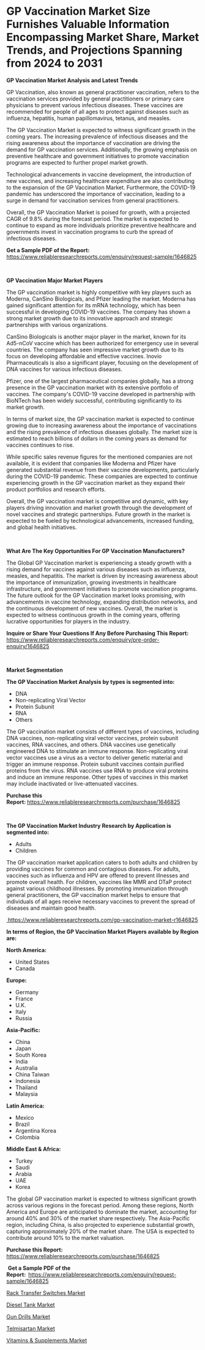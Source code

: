 <p><h1>GP Vaccination Market Size Furnishes Valuable Information Encompassing Market Share, Market Trends, and Projections Spanning from 2024 to 2031</h1></p><p><strong>GP Vaccination Market Analysis and Latest Trends</strong></p>
<p><p>GP Vaccination, also known as general practitioner vaccination, refers to the vaccination services provided by general practitioners or primary care physicians to prevent various infectious diseases. These vaccines are recommended for people of all ages to protect against diseases such as influenza, hepatitis, human papillomavirus, tetanus, and measles.</p><p>The GP Vaccination Market is expected to witness significant growth in the coming years. The increasing prevalence of infectious diseases and the rising awareness about the importance of vaccination are driving the demand for GP vaccination services. Additionally, the growing emphasis on preventive healthcare and government initiatives to promote vaccination programs are expected to further propel market growth.</p><p>Technological advancements in vaccine development, the introduction of new vaccines, and increasing healthcare expenditure are also contributing to the expansion of the GP Vaccination Market. Furthermore, the COVID-19 pandemic has underscored the importance of vaccination, leading to a surge in demand for vaccination services from general practitioners.</p><p>Overall, the GP Vaccination Market is poised for growth, with a projected CAGR of 9.8% during the forecast period. The market is expected to continue to expand as more individuals prioritize preventive healthcare and governments invest in vaccination programs to curb the spread of infectious diseases.</p></p>
<p><strong>Get a Sample PDF of the Report:&nbsp;</strong> <a href="https://www.reliableresearchreports.com/enquiry/request-sample/1646825">https://www.reliableresearchreports.com/enquiry/request-sample/1646825</a></p>
<p>&nbsp;</p>
<p><strong>GP Vaccination Major Market Players</strong></p>
<p><p>The GP vaccination market is highly competitive with key players such as Moderna, CanSino Biologicals, and Pfizer leading the market. Moderna has gained significant attention for its mRNA technology, which has been successful in developing COVID-19 vaccines. The company has shown a strong market growth due to its innovative approach and strategic partnerships with various organizations.</p><p>CanSino Biologicals is another major player in the market, known for its Ad5-nCoV vaccine which has been authorized for emergency use in several countries. The company has seen impressive market growth due to its focus on developing affordable and effective vaccines. Inovio Pharmaceuticals is also a significant player, focusing on the development of DNA vaccines for various infectious diseases.</p><p>Pfizer, one of the largest pharmaceutical companies globally, has a strong presence in the GP vaccination market with its extensive portfolio of vaccines. The company's COVID-19 vaccine developed in partnership with BioNTech has been widely successful, contributing significantly to its market growth.</p><p>In terms of market size, the GP vaccination market is expected to continue growing due to increasing awareness about the importance of vaccinations and the rising prevalence of infectious diseases globally. The market size is estimated to reach billions of dollars in the coming years as demand for vaccines continues to rise.</p><p>While specific sales revenue figures for the mentioned companies are not available, it is evident that companies like Moderna and Pfizer have generated substantial revenue from their vaccine developments, particularly during the COVID-19 pandemic. These companies are expected to continue experiencing growth in the GP vaccination market as they expand their product portfolios and research efforts.</p><p>Overall, the GP vaccination market is competitive and dynamic, with key players driving innovation and market growth through the development of novel vaccines and strategic partnerships. Future growth in the market is expected to be fueled by technological advancements, increased funding, and global health initiatives.</p></p>
<p>&nbsp;</p>
<p><strong>What Are The Key Opportunities For GP Vaccination Manufacturers?</strong></p>
<p><p>The Global GP Vaccination market is experiencing a steady growth with a rising demand for vaccines against various diseases such as influenza, measles, and hepatitis. The market is driven by increasing awareness about the importance of immunization, growing investments in healthcare infrastructure, and government initiatives to promote vaccination programs. The future outlook for the GP Vaccination market looks promising, with advancements in vaccine technology, expanding distribution networks, and the continuous development of new vaccines. Overall, the market is expected to witness continuous growth in the coming years, offering lucrative opportunities for players in the industry.</p></p>
<p><strong>Inquire or Share Your Questions If Any Before Purchasing This Report:</strong> <a href="https://www.reliableresearchreports.com/enquiry/pre-order-enquiry/1646825">https://www.reliableresearchreports.com/enquiry/pre-order-enquiry/1646825</a></p>
<p>&nbsp;</p>
<p><strong>Market Segmentation</strong></p>
<p><strong>The GP Vaccination Market Analysis by types is segmented into:</strong></p>
<p><ul><li>DNA</li><li>Non-replicating Viral Vector</li><li>Protein Subunit</li><li>RNA</li><li>Others</li></ul></p>
<p><p>The GP vaccination market consists of different types of vaccines, including DNA vaccines, non-replicating viral vector vaccines, protein subunit vaccines, RNA vaccines, and others. DNA vaccines use genetically engineered DNA to stimulate an immune response. Non-replicating viral vector vaccines use a virus as a vector to deliver genetic material and trigger an immune response. Protein subunit vaccines contain purified proteins from the virus. RNA vaccines use RNA to produce viral proteins and induce an immune response. Other types of vaccines in this market may include inactivated or live-attenuated vaccines.</p></p>
<p><strong>Purchase this Report:&nbsp;</strong><a href="https://www.reliableresearchreports.com/purchase/1646825">https://www.reliableresearchreports.com/purchase/1646825</a></p>
<p>&nbsp;</p>
<p><strong>The GP Vaccination Market Industry Research by Application is segmented into:</strong></p>
<p><ul><li>Adults</li><li>Children</li></ul></p>
<p><p>The GP vaccination market application caters to both adults and children by providing vaccines for common and contagious diseases. For adults, vaccines such as influenza and HPV are offered to prevent illnesses and promote overall health. For children, vaccines like MMR and DTaP protect against various childhood illnesses. By promoting immunization through general practitioners, the GP vaccination market helps to ensure that individuals of all ages receive necessary vaccines to prevent the spread of diseases and maintain good health.</p></p>
<p><a href="https://www.reliableresearchreports.com/gp-vaccination-market-r1646825">&nbsp;https://www.reliableresearchreports.com/gp-vaccination-market-r1646825</a></p>
<p><strong>In terms of Region, the GP Vaccination Market Players available by Region are:</strong></p>
<p>
    <p> <strong> North America: </strong>
        <ul>
            <li>United States</li>
            <li>Canada</li>
        </ul>
        </p> 
    <p> <strong> Europe: </strong>
        <ul>
            <li>Germany</li>
            <li>France</li>
            <li>U.K.</li>
            <li>Italy</li>
            <li>Russia</li>
        </ul>
        </p> 
    <p> <strong> Asia-Pacific: </strong>
        <ul>
            <li>China</li>
            <li>Japan</li>
            <li>South Korea</li>
            <li>India</li>
            <li>Australia</li>
            <li>China Taiwan</li>
            <li>Indonesia</li>
            <li>Thailand</li>
            <li>Malaysia</li>
        </ul>
        </p> 
    <p> <strong> Latin America: </strong>
        <ul>
            <li>Mexico</li>
            <li>Brazil</li>
            <li>Argentina Korea</li>
            <li>Colombia</li>
        </ul>
        </p> 
    <p> <strong> Middle East & Africa: </strong>
        <ul>
            <li>Turkey</li>
            <li>Saudi</li>
            <li>Arabia</li>
            <li>UAE</li>
            <li>Korea</li>
        </ul>
    </p>
    </p>
<p><p>The global GP vaccination market is expected to witness significant growth across various regions in the forecast period. Among these regions, North America and Europe are anticipated to dominate the market, accounting for around 40% and 30% of the market share respectively. The Asia-Pacific region, including China, is also projected to experience substantial growth, capturing approximately 20% of the market share. The USA is expected to contribute around 10% to the market valuation.</p></p>
<p><strong>Purchase this Report: </strong><a href="https://www.reliableresearchreports.com/purchase/1646825">https://www.reliableresearchreports.com/purchase/1646825</a></p>
<p>&nbsp;<strong>Get a Sample PDF of the Report:&nbsp;&nbsp;</strong><a href="https://www.reliableresearchreports.com/enquiry/request-sample/1646825">https://www.reliableresearchreports.com/enquiry/request-sample/1646825</a></p>
<p><strong></strong></p>
<p><p><a href="https://www.linkedin.com/pulse/rack-transfer-switches-market-overview-global-trends-future-pneic?trackingId=YW%2BLlj3mTuOp2qS658BXCw%3D%3D">Rack Transfer Switches Market</a></p><p><a href="https://medium.com/@dereodrews76856/insights-into-the-diesel-tank-market-size-which-is-expanding-with-a-11-7-cagr-from-2024-2031-c94223831286">Diesel Tank Market</a></p><p><a href="https://medium.com/@connor.marshall794/global-gun-drills-market-status-2024-2031-and-forecast-by-region-product-end-use-86b4afecfb01">Gun Drills Market</a></p><p><a href="https://github.com/JordyBecker/Market-Research-Report-List-1/blob/main/telmisartan-market.md">Telmisartan Market</a></p><p><a href="https://github.com/sydneyHley85/Market-Research-Report-List-1/blob/main/vitamins-supplements-market.md">Vitamins & Supplements Market</a></p></p>